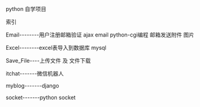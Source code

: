 python 自学项目

索引

Email--------用户注册邮箱验证  ajax email python-cgi编程   邮箱发送附件 图片

Excel--------excel表导入到数据库 mysql

Save_File----上传文件 及 文件下载

itchat-------微信机器人

myblog-------django

socket-------python socket

